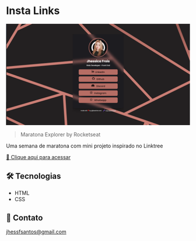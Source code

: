 # Insta Links

![preview](.github/preview.png)

> Maratona Explorer by Rocketseat

Uma semana de maratona com mini projeto inspirado no Linktree

[🔗 Clique aqui para acessar](https://jhessfrois.github.io/insta-links/)


## 🛠 Tecnologias

- HTML
- CSS

## 🖤 Contato

jhessfsantos@gmail.com
